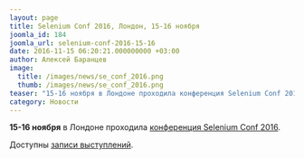 ```yaml
---
layout: page
title: Selenium Conf 2016, Лондон, 15-16 ноября
joomla_id: 184
joomla_url: selenium-conf-2016-15-16
date: 2016-11-15 06:20:21.000000000 +03:00
author: Алексей Баранцев
image:
  title: /images/news/se_conf_2016.png
  thumb: /images/news/se_conf_2016.png
teaser: "15-16 ноября в Лондоне проходила конференция Selenium Conf 2016."
category: Новости
---
```

<p><strong>15-16 ноября</strong> в Лондоне проходила <a href="http://2016.seleniumconf.co.uk/schedule" rel="alternate">конференция Selenium Conf 2016</a>.</p>
<p>Доступны <a href="https://www.youtube.com/channel/UCtqHXVoR7QSJARfhZ4dts1g" rel="alternate">записи выступлений</a>.</p>
